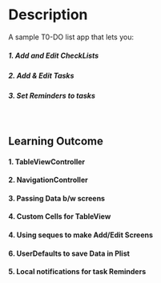 # Description

A sample T0-DO list app that lets you: 

##### 1. Add and Edit CheckLists
##### 2. Add & Edit Tasks 
##### 3. Set Reminders to tasks

<br/>

## Learning Outcome
#### 1. TableViewController
#### 2. NavigationController
#### 3. Passing Data b/w screens 
#### 4. Custom Cells for TableView
#### 4. Using seques to make Add/Edit Screens
#### 6. UserDefaults to save Data in Plist
#### 5. Local notifications for task Reminders
